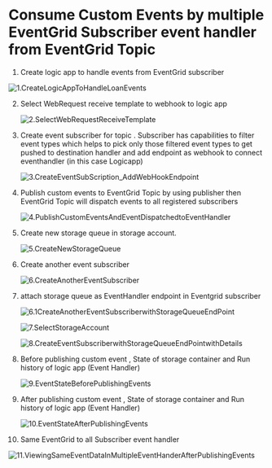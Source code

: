 # Consume Custom Events by multiple EventGrid Subscriber event handler from EventGrid Topic

1.  Create logic app to handle events  from EventGrid subscriber 

   ![1.CreateLogicAppToHandleLoanEvents](https://github.com/KollaRajesh/aztd-AzureMessagingServices/blob/master/EventGrid/3.SubscribeCustomEvents/PicsForNotes/1.CreateLogicAppToHandleLoanEvents.png)


2. Select WebRequest receive template to webhook to logic app

   ![2.SelectWebRequestReceiveTemplate](https://github.com/KollaRajesh/aztd-AzureMessagingServices/blob/master/EventGrid/3.SubscribeCustomEvents/PicsForNotes/2.SelectWebRequestReceiveTemplate.png)

3. Create  event subscriber for topic . Subscriber has capabilities to filter event types which helps to pick only those filtered event types to  get pushed to destination handler and add endpoint as webhook to connect eventhandler (in this case Logicapp)

    ![3.CreateEventSubScription_AddWebHookEndpoint](https://github.com/KollaRajesh/aztd-AzureMessagingServices/blob/master/EventGrid/3.SubscribeCustomEvents/PicsForNotes/3.CreateEventSubScription_AddWebHookEndpoint.png)

4. Publish custom events to EventGrid Topic by using publisher then EventGrid Topic will dispatch events to all registered subscribers

   ![4.PublishCustomEventsAndEventDispatchedtoEventHandler](https://github.com/KollaRajesh/aztd-AzureMessagingServices/blob/master/EventGrid/3.SubscribeCustomEvents/PicsForNotes/4.PublishCustomEventsAndEventDispatchedtoEventHandler.png)

5. Create new storage queue in storage account.
   
   ![5.CreateNewStorageQueue](https://github.com/KollaRajesh/aztd-AzureMessagingServices/blob/master/EventGrid/3.SubscribeCustomEvents/PicsForNotes/5.CreateNewStorageQueue.png)

6. Create another event subscriber 
   
    ![6.CreateAnotherEventSubscriber](https://github.com/KollaRajesh/aztd-AzureMessagingServices/blob/master/EventGrid/3.SubscribeCustomEvents/PicsForNotes/6.CreateAnotherEventSubscriber.png)

7. attach storage queue as EventHandler endpoint in Eventgrid subscriber
   
   ![6.1CreateAnotherEventSubscriberwithStorageQueueEndPoint](https://github.com/KollaRajesh/aztd-AzureMessagingServices/blob/master/EventGrid/3.SubscribeCustomEvents/PicsForNotes/6.1.CreateAnotherEventSubscriberwithStorageQueueEndPoint.png)

   ![7.SelectStorageAccount](https://github.com/KollaRajesh/aztd-AzureMessagingServices/blob/master/EventGrid/3.SubscribeCustomEvents/PicsForNotes/7.SelectStorageAccount.png)

   ![8.CreateEventSubscriberwithStorageQueueEndPointwithDetails](https://github.com/KollaRajesh/aztd-AzureMessagingServices/blob/master/EventGrid/3.SubscribeCustomEvents/PicsForNotes/8.CreateEventSubscriberwithStorageQueueEndPointwithDetails.png)

8. Before publishing custom event , State of storage container and Run history of logic app (Event Handler)
   
    ![9.EventStateBeforePublishingEvents](https://github.com/KollaRajesh/aztd-AzureMessagingServices/blob/master/EventGrid/3.SubscribeCustomEvents/PicsForNotes/9.EventStateBeforePublishingEvents.png)

9. After publishing custom event , State of storage container and Run history of logic app (Event Handler)
   
    ![10.EventStateAfterPublishingEvents](https://github.com/KollaRajesh/aztd-AzureMessagingServices/blob/master/EventGrid/3.SubscribeCustomEvents/PicsForNotes/10.EventStateAfterPublishingEvents.png)

10.  Same EventGrid to all Subscriber event handler
   
   ![11.ViewingSameEventDataInMultipleEventHanderAfterPublishingEvents](https://github.com/KollaRajesh/aztd-AzureMessagingServices/blob/master/EventGrid/3.SubscribeCustomEvents/PicsForNotes/11.ViewingSameEventDataInMultipleEventHanderAfterPublishingEvents.png)
